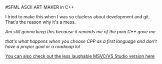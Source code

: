 #SFML ASCII ART MAKER in C++

I tried to make this when I was so clueless about development and git. That's the reason why it's a mess.

*Am still gonna keep this because it reminds me of the pain C++ gave me*

*that's what happens when you choose CPP as a first language and don't have a proper goal or a roadmap lol*

[You can also check out the less laughable MSVC/VS Studio version here](https://github.com/sorrowfulfloyd/AsciiArtSFML-msvc)
